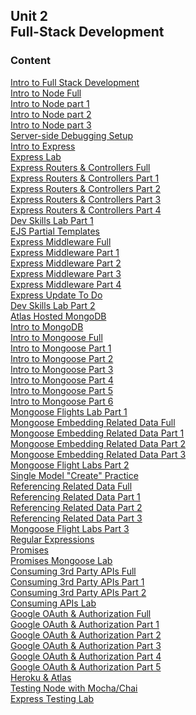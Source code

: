## Unit 2 <br> Full-Stack Development

### Content

[Intro to Full Stack Development](./1-intro-full-stack/1.1-intro-fullstack-http.md)<br>
[Intro to Node Full](./1-intro-full-stack/1.2-intro-to-node-full.md)<br>
[Intro to Node part 1](./1-intro-full-stack/1.2-intro-to-node-1.md)<br>
[Intro to Node part 2](./1-intro-full-stack/1.2-intro-to-node-2.md)<br>
[Intro to Node part 3](./1-intro-full-stack/1.2-intro-to-node-3.md)<br>
[Server-side Debugging Setup](./1-intro-full-stack/1.3-server-side-debugging-setup.md)<br>
[Intro to Express](./2-express-framework/2.1-intro-express.md)<br>
[Express Lab](./2-express-framework/2.1.1-intro-express-lab.md)<br> 
[Express Routers & Controllers Full](./2-express-framework/2.2-express-routers-controllers-full.md)<br>
[Express Routers & Controllers Part 1](./2-express-framework/2.2-express-routers-controllers-1.md)<br>
[Express Routers & Controllers Part 2](./2-express-framework/2.2-express-routers-controllers-2.md)<br>
[Express Routers & Controllers Part 3](./2-express-framework/2.2-express-routers-controllers-3.md)<br>
[Express Routers & Controllers Part 4](./2-express-framework/2.2-express-routers-controllers-4.md)<br>
[Dev Skills Lab Part 1](./2-express-framework/2.2.1-dev-skills-lab-part-1.md)<br> 
[EJS Partial Templates](./2-express-framework/2.3-ejs-partial-templates.md)<br>
[Express Middleware Full](./2-express-framework/2.4-express-middleware-full.md)<br>
[Express Middleware Part 1](./2-express-framework/2.4-express-middleware-1.md)<br>
[Express Middleware Part 2](./2-express-framework/2.4-express-middleware-2.md)<br>
[Express Middleware Part 3](./2-express-framework/2.4-express-middleware-3.md)<br>
[Express Middleware Part 4](./2-express-framework/2.4-express-middleware-4.md)<br>
[Express Update To Do](./2-express-framework/2.5-express-update-to-do.md)<br>
[Dev Skills Lab Part 2](./2-express-framework/2.5.1-dev-skills-lab-part-2.md)<br> 
[Atlas Hosted MongoDB](./3-mongodb-mongoose/3.1-atlas-hosted-mongodb.md)<br>
[Intro to MongoDB](/3-mongodb-mongoose/3.2-mongodb-intro.md)<br>
[Intro to Mongoose Full](./3-mongodb-mongoose/3.3-mongoose-intro-full.md)<br>
[Intro to Mongoose Part 1](./3-mongodb-mongoose/3.3-mongoose-intro-1.md)<br>
[Intro to Mongoose Part 2](./3-mongodb-mongoose/3.3-mongoose-intro-2.md)<br>
[Intro to Mongoose Part 3](./3-mongodb-mongoose/3.3-mongoose-intro-3.md)<br>
[Intro to Mongoose Part 4](./3-mongodb-mongoose/3.3-mongoose-intro-4.md)<br>
[Intro to Mongoose Part 5](./3-mongodb-mongoose/3.3-mongoose-intro-5.md)<br>
[Intro to Mongoose Part 6](./3-mongodb-mongoose/3.3-mongoose-intro-6.md)<br>
[Mongoose Flights Lab Part 1](./3-mongodb-mongoose/3.3.1-mongoose-flights-lab-part-1.md)<br>
[Mongoose Embedding Related Data Full](./3-mongodb-mongoose/3.4-mongoose-embedding-related-data-full.md)<br>
[Mongoose Embedding Related Data Part 1](./3-mongodb-mongoose/3.4-mongoose-embedding-related-data-1.md)<br>
[Mongoose Embedding Related Data Part 2](./3-mongodb-mongoose/3.4-mongoose-embedding-related-data-2.md)<br>
[Mongoose Embedding Related Data Part 3](./3-mongodb-mongoose/3.4-mongoose-embedding-related-data-3.md)<br>
[Mongoose Flight Labs Part 2](./3-mongodb-mongoose/3.4.1-mongoose-flights-lab-part-2.md)<br>
[Single Model "Create" Practice](./3-mongodb-mongoose/3.4.2-optional-mongoose-single-model-create-practice.md)<br>
[Referencing Related Data Full](./3-mongodb-mongoose/3.5-mongoose-referencing-related-data-full.md)<br>
[Referencing Related Data Part 1](./3-mongodb-mongoose/3.5-mongoose-referencing-related-data-1.md)<br>
[Referencing Related Data Part 2](./3-mongodb-mongoose/3.5-mongoose-referencing-related-data-2.md)<br>
[Referencing Related Data Part 3](./3-mongodb-mongoose/3.5-mongoose-referencing-related-data-3.md)<br>
[Mongoose Flight Labs Part 3](./3-mongodb-mongoose/3.5.1-mongoose-flights-lab-part-3.md)<br>
[Regular Expressions](./4-regex-promises-apis/4.1-regular-expressions.md)<br>
[Promises](./4-regex-promises-apis/4.2-js-promises.md)<br>
[Promises Mongoose Lab](./4-regex-promises-apis/4.2.1-js-promises-mongoose-lab.md)<br> 
[Consuming 3rd Party APIs Full](./4-regex-promises-apis/4.3-consuming-3rd-party-apis-full.md)<br>
[Consuming 3rd Party APIs Part 1](./4-regex-promises-apis/4.3-consuming-3rd-party-apis-1.md)<br>
[Consuming 3rd Party APIs Part 2](./4-regex-promises-apis/4.3-consuming-3rd-party-apis-2.md)<br>
[Consuming APIs Lab](./4-regex-promises-apis/4.4-optional-consuming-apis-lab.md)<br> 
[Google OAuth & Authorization Full](./5-authentication/5.1-oauth-authentication-full.md)<br>
[Google OAuth & Authorization Part 1](./5-authentication/5.1-oauth-authentication-1.md)<br>
[Google OAuth & Authorization Part 2](./5-authentication/5.1-oauth-authentication-2.md)<br>
[Google OAuth & Authorization Part 3](./5-authentication/5.1-oauth-authentication-3.md)<br>
[Google OAuth & Authorization Part 4](./5-authentication/5.1-oauth-authentication-4.md)<br>
[Google OAuth & Authorization Part 5](./5-authentication/5.1-oauth-authentication-5.md)<br>
[Heroku & Atlas](./6-heroku-atlas-deployment/)<br>
[Testing Node with Mocha/Chai](./7-testing-node/7.1-express-tdd-master/)<br>
[Express Testing Lab](./7-testing-node/7.1.1-express-testing-lab/)<br> 


